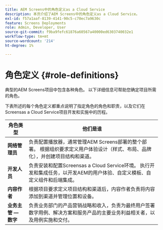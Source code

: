 ```yaml
---
title: AEM Screens中的角色定义as a Cloud Service
description: 本页介绍了AEM Screens中的角色定义as a Cloud Service。
exl-id: f57a1aaf-8139-4141-90c5-c70ec7a9630c
feature: Screens Deployments
role: Admin, Developer, User
source-git-commit: f9ba9fefc61876a60567a40000ed6303740032e1
workflow-type: tm+mt
source-wordcount: '214'
ht-degree: 1%

---
```


# 角色定义 {#role-definitions}

典型的AEM Screens项目中包含各种角色。 以下详细信息可帮助您确定项目所需的角色。

下表所述的每个角色定义都重点说明了指定角色的角色和职责，以及它们在Screensas a Cloud Service项目开发和实施中的历程。

| 角色类型 | 他们是谁 |
|--- |--- |
| **网络管理员** | 负责配置播放器，通常管理AEM Screens部署的整个部署。 根据组织要求定义用户体验设计（样式、布局、品牌化），并创建项目结构和渠道。 |
| **开发人员** | 负责安装和配置Screensas a Cloud Service环境。 执行开发和集成任务，以开发AEM的用户体验、自定义模板、自定义组件和后端集成。 |
| **内容作者** | 根据项目要求定义项目结构和渠道后，内容作者负责将内容添加到渠道并管理位置和设备。 |
| **业务主管 — 数字** | 负责业务部门的产品营销战略和收入，负责为最终用户签署数字用例、解决方案和服务产品的主要业务利益相关者，以及用例实施和交付。 |

